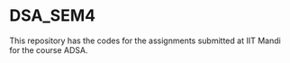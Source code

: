 # DSA_SEM4

This repository has the codes for the assignments submitted at IIT Mandi for the course ADSA.
